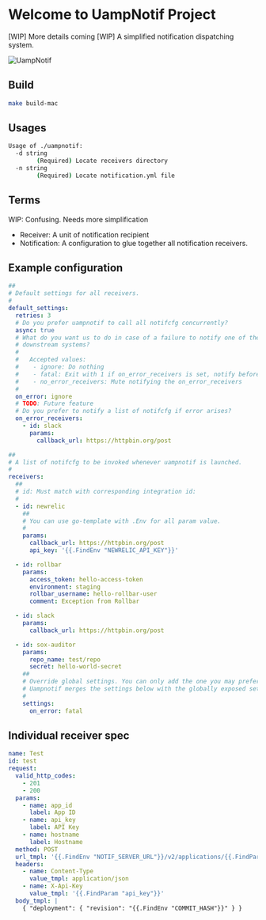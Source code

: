 # Welcome to UampNotif Project

[WIP] More details coming
[WIP] A simplified notification dispatching system.

![UampNotif](https://user-images.githubusercontent.com/4054/102446843-b2dbf480-3ffc-11eb-840e-2a0ccbf08d28.png)

## Build

```bash
make build-mac
```

## Usages

```bash
Usage of ./uampnotif:
  -d string
    	(Required) Locate receivers directory
  -n string
    	(Required) Locate notification.yml file 
```

## Terms

WIP: Confusing. Needs more simplification

- Receiver: A unit of notification recipient
- Notification: A configuration to glue together all notification receivers.

## Example configuration

```yaml
##
# Default settings for all receivers.
#
default_settings:
  retries: 3
  # Do you prefer uampnotif to call all notifcfg concurrently?
  async: true
  # What do you want us to do in case of a failure to notify one of the
  # downstream systems?
  #
  #   Accepted values:
  #    - ignore: Do nothing
  #    - fatal: Exit with 1 if on_error_receivers is set, notify before exiting.
  #    - no_error_receivers: Mute notifying the on_error_receivers
  #
  on_error: ignore
  # TODO: Future feature
  # Do you prefer to notify a list of notifcfg if error arises?
  on_error_receivers:
    - id: slack
      params:
        callback_url: https://httpbin.org/post

##
# A list of notifcfg to be invoked whenever uampnotif is launched.
#
receivers:
  ##
  # id: Must match with corresponding integration id:
  #
  - id: newrelic
    ##
    # You can use go-template with .Env for all param value.
    #
    params:
      callback_url: https://httpbin.org/post
      api_key: '{{.FindEnv "NEWRELIC_API_KEY"}}'

  - id: rollbar
    params:
      access_token: hello-access-token
      environment: staging
      rollbar_username: hello-rollbar-user
      comment: Exception from Rollbar

  - id: slack
    params:
      callback_url: https://httpbin.org/post

  - id: sox-auditor
    params:
      repo_name: test/repo
      secret: hello-world-secret
    ##
    # Override global settings. You can only add the one you may prefer.
    # Uampnotif merges the settings below with the globally exposed settings.
    #
    settings:
      on_error: fatal

```

## Individual receiver spec

```yaml
name: Test
id: test
request:
  valid_http_codes:
    - 201
    - 200
  params:
    - name: app_id
      label: App ID
    - name: api_key
      label: API Key
    - name: hostname
      label: Hostname
  method: POST
  url_tmpl: '{{.FindEnv "NOTIF_SERVER_URL"}}/v2/applications/{{.FindParam "app_id"}}/deployments.json'
  headers:
    - name: Content-Type
      value_tmpl: application/json
    - name: X-Api-Key
      value_tmpl: '{{.FindParam "api_key"}}'
  body_tmpl: |
    { "deployment": { "revision": "{{.FindEnv "COMMIT_HASH"}}" } }
```

